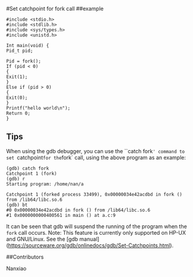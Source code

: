 #Set catchpoint for fork call
##example

```
#include <stdio.h>
#include <stdlib.h>
#include <sys/types.h>
#include <unistd.h>

Int main(void) {
Pid_t pid;

Pid = fork();
If (pid < 0)
{
Exit(1);
}
Else if (pid > 0)
{
Exit(0);
}
Printf("hello world\n");
Return 0;
}

```

## Tips
When using the gdb debugger, you can use the ``catch fork`' command to set `catchpoint` for the `fork` call, using the above program as an example:

```
(gdb) catch fork
Catchpoint 1 (fork)
(gdb) r
Starting program: /home/nan/a

Catchpoint 1 (forked process 33499), 0x00000034e42acdbd in fork () from /lib64/libc.so.6
(gdb) bt
#0 0x00000034e42acdbd in fork () from /lib64/libc.so.6
#1 0x0000000000400561 in main () at a.c:9
```

It can be seen that gdb will suspend the running of the program when the `fork` call occurs.
Note: This feature is currently only supported on HP-UX and GNU/Linux.
See the [gdb manual] (https://sourceware.org/gdb/onlinedocs/gdb/Set-Catchpoints.html).

##Contributors

Nanxiao

